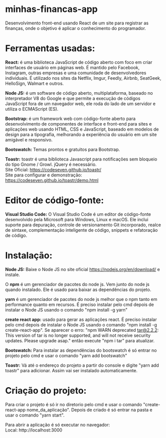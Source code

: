 # minhas-financas-app
Desenvolvimento front-end usando React de um site para registrar as finanças, onde o objetivo é aplicar o conhecimento do programador.
 
# Ferramentas usadas:
<b>React:</b> é uma biblioteca JavaScript de código aberto com foco em criar interfaces de usuário em páginas web. É mantido pelo Facebook, Instagram, outras empresas e uma comunidade de desenvolvedores individuais. É utilizado nos sites da Netflix, Imgur, Feedly, Airbnb, SeatGeek, HelloSign, Walmart e outros.

<b>Node JS:</b> é um software de código aberto, multiplataforma, baseado no interpretador V8 do Google e que permite a execução de códigos JavaScript fora de um navegador web, ele roda do lado de um servidor e utiliza o ECMAScript (ES).

<b>Bootstrap:</b>  é um framework web com código-fonte aberto para desenvolvimento de componentes de interface e front-end para sites e aplicações web usando HTML, CSS e JavaScript, baseado em modelos de design para a tipografia, melhorando a experiência do usuário em um site amigável e responsivo.

<b>Bootswatch:</b> Temas prontos e gratuitos para Bootstrap.

<b>Toastr:</b> toastr é uma biblioteca Javascript para notificações sem bloqueio do tipo Gnome / Growl. jQuery é necessário.
<br>Site Oficial: https://codeseven.github.io/toastr/
<br>Site para configurar e demonstração: https://codeseven.github.io/toastr/demo.html
 
# Editor de código-fonte:
<b>Visual Studio Code:</b> O Visual Studio Code é um editor de código-fonte desenvolvido pela Microsoft para Windows, Linux e macOS. Ele inclui suporte para depuração, controle de versionamento Git incorporado, realce de sintaxe, complementação inteligente de código, snippets e refatoração de código.

# Instalação: 
<b>Node JS:</b> Baixe o Node JS no site oficial https://nodejs.org/en/download/ e instale.

O <b>npm</b> é um gerenciador de pacotes do node js. Vem junto do node js quando instalado. Ele é usado para baixar as dependências do projeto.

<b>yarn</b> é um gerenciador de pacotes do node js melhor que o npm tanto em performance quanto em recursos. É preciso instalar pelo cmd depois de instalar o Node JS usando o comando "npm install -g yarn"

<b>create react app:</b> usado para gerar as aplicações react. É preciso instalar pelo cmd depois de instalar o Node JS usando o comando "npm install -g create-react-app". Se aparecer o erro: "npm WARN deprecated tar@2.2.2: This version of tar is no longer supported, and will not receive security updates. Please upgrade asap." então execute "npm i tar" para atualizar.

<b>Bootswatch:</b> Para instalar as dependências do bootswatch é só entrar no projeto pelo cmd e usar o comando "yarn add bootswatch"

<b>Toastr:</b> Vá até o endereço do projeto a partir do console e digite "yarn add toastr" para adicionar. Assim vai ser instalado automaticamente.

# Criação do projeto:
Para criar o projeto é só ir no diretorio pelo cmd e usar o comando "create-react-app nome_da_aplicação".
Depois de criado é só entrar na pasta e usar o comando "yarn start".

Para abrir a aplicação é só executar no navegador:
<br>Local: http://localhost:3000
